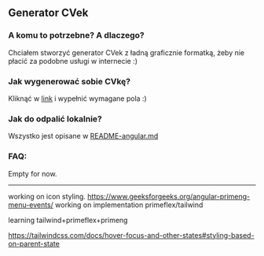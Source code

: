 ## Generator CVek

### A komu to potrzebne? A dlaczego?

Chciałem stworzyć generator CVek z ładną graficznie formatką, żeby nie płacić za podobne usługi w internecie :)

### Jak wygenerować sobie CVkę?
Kliknąć w [link](https://RFLewandowski.github.io/resume-generator) i wypełnić wymagane pola :)

### Jak do odpalić lokalnie?
Wszystko jest opisane w [README-angular.md](README-angular.md)

### FAQ:
Empty for now.

-----------------------------
working on icon styling.
https://www.geeksforgeeks.org/angular-primeng-menu-events/
working on implementation primeflex/tailwind

learning tailwind+primeflex+primeng

https://tailwindcss.com/docs/hover-focus-and-other-states#styling-based-on-parent-state
